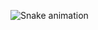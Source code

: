 ![Snake animation]( https://github.com/Deny-santos/deny-santos/blog/output/github-contribution-grid-snake.svg)

